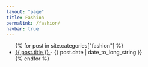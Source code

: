 ```yaml
---
layout: "page"
title: Fashion
permalink: /fashion/
navbar: true
---
```


<ul>
   {% for post in site.categories["fashion"] %}
    <li>
      <a href="{{ post.url }}">
        {{ post.title }}
      </a>
      - <time datetime="{{ post.date | date: "%Y-%m-%d" }}">{{ post.date | date_to_long_string }}</time>
    </li>
  {% endfor %}
</ul>